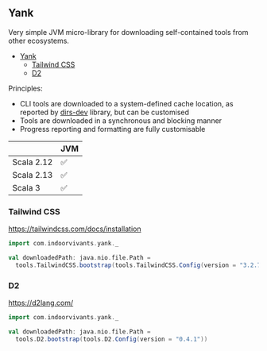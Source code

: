## Yank

Very simple JVM micro-library for downloading self-contained tools from other 
ecosystems.

<!--toc:start-->
- [Yank](#yank)
  - [Tailwind CSS](#tailwind-css)
  - [D2](#d2)
<!--toc:end-->

Principles:

- CLI tools are downloaded to a system-defined cache location, as reported by [dirs-dev](https://github.com/dirs-dev/directories-jvm) library, but can be customised
- Tools are downloaded in a synchronous and blocking manner
- Progress reporting and formatting are fully customisable

|                | JVM  | 
| -------------- | ---  | 
| Scala 2.12  | ✅   | 
| Scala 2.13   | ✅   | 
| Scala 3    | ✅   | 



### Tailwind CSS

https://tailwindcss.com/docs/installation

```scala mdoc
import com.indoorvivants.yank._

val downloadedPath: java.nio.file.Path = 
  tools.TailwindCSS.bootstrap(tools.TailwindCSS.Config(version = "3.2.7"))
```

### D2

https://d2lang.com/

```scala mdoc:nest
import com.indoorvivants.yank._

val downloadedPath: java.nio.file.Path = 
  tools.D2.bootstrap(tools.D2.Config(version = "0.4.1"))
```

